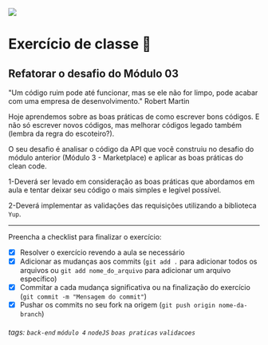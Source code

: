 ![](https://i.imgur.com/xG74tOh.png)

# Exercício de classe 🏫

## Refatorar o desafio do Módulo 03

"Um código ruim pode até funcionar, mas se ele não for limpo, pode acabar com uma empresa de desenvolvimento." Robert Martin

Hoje aprendemos sobre as boas práticas de como escrever bons códigos. E não só escrever novos códigos, mas melhorar códigos legado também (lembra da regra do escoteiro?).

O seu desafio é analisar o código da API que você construiu no desafio do módulo anterior (Módulo 3 - Marketplace) e aplicar as boas práticas do clean code.

1-Deverá ser levado em consideração as boas práticas que abordamos em aula e tentar deixar seu código o mais simples e legível possível.

2-Deverá implementar as validações das requisições utilizando a biblioteca `Yup`.

---

Preencha a checklist para finalizar o exercício:

-   [X] Resolver o exercício revendo a aula se necessário
-   [X] Adicionar as mudanças aos commits (`git add .` para adicionar todos os arquivos ou `git add nome_do_arquivo` para adicionar um arquivo específico)
-   [X] Commitar a cada mudança significativa ou na finalização do exercício (`git commit -m "Mensagem do commit"`)
-   [X] Pushar os commits no seu fork na origem (`git push origin nome-da-branch`)

###### tags: `back-end` `módulo 4` `nodeJS` `boas praticas` `validacoes`